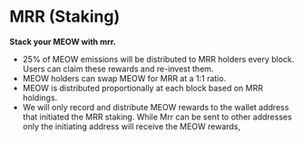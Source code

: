 # MRR \(Staking\)

**Stack your MEOW with mrr.**   


* 25% of MEOW emissions will be distributed to MRR holders every block. Users can claim these rewards and re-invest them.
* MEOW holders can swap MEOW for MRR at a 1:1 ratio.
* MEOW is distributed proportionally at each block based on MRR holdings.
* We will only record and distribute MEOW rewards to the wallet address that initiated the MRR staking. While Mrr can be sent to other addresses only the initiating address will receive the MEOW rewards,

